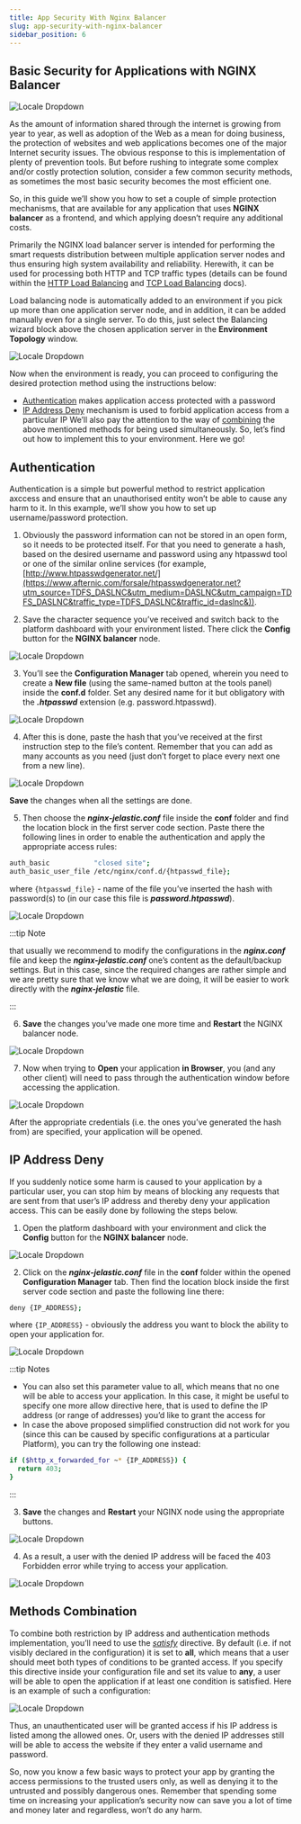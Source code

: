 ```yaml
---
title: App Security With Nginx Balancer
slug: app-security-with-nginx-balancer
sidebar_position: 6
---
```


## Basic Security for Applications with NGINX Balancer

<div style={{
    display: 'grid',
    gridTemplateColumns: '0.15fr 1fr',
    gap: '10px'
}}>
<div>
<div style={{
    display: 'flex',
    alignItems: 'center',
    justifyContent: 'cetner',
}}>

![Locale Dropdown](./img/AppSecuritywithNGINXBalancer/cloud.png)

</div>
</div>
<div>

As the amount of information shared through the internet is growing from year to year, as well as adoption of the Web as a mean for doing business, the protection of websites and web applications becomes one of the major Internet security issues. The obvious response to this is implementation of plenty of prevention tools. But before rushing to integrate some complex and/or costly protection solution, consider a few common security methods, as sometimes the most basic security becomes the most efficient one.

</div>
</div>

So, in this guide we’ll show you how to set a couple of simple protection mechanisms, that are available for any application that uses **NGINX balancer** as a frontend, and which applying doesn’t require any additional costs.

Primarily the NGINX load balancer server is intended for performing the smart requests distribution between multiple application server nodes and thus ensuring high system availability and reliability. Herewith, it can be used for processing both HTTP and TCP traffic types (details can be found within the [HTTP Load Balancing](/load-balancers/load-balancing) and [TCP Load Balancing](/load-balancers/nginx/tcp-load-balancing) docs).

Load balancing node is automatically added to an environment if you pick up more than one application server node, and in addition, it can be added manually even for a single server. To do this, just select the Balancing wizard block above the chosen application server in the **Environment Topology** window.

<div style={{
    display:'flex',
    justifyContent: 'center',
    margin: '0 0 1rem 0'
}}>

![Locale Dropdown](./img/AppSecuritywithNGINXBalancer/env-wiz.png)

</div>

Now when the environment is ready, you can proceed to configuring the desired protection method using the instructions below:

- [Authentication](/load-balancers/nginx/app-security-with-nginx-balancer#authentication) makes application access protected with a password
- [IP Address Deny](/load-balancers/nginx/app-security-with-nginx-balancer#ip-address-deny) mechanism is used to forbid application access from a particular IP
  We’ll also pay the attention to the way of [combining](/load-balancers/nginx/app-security-with-nginx-balancer#methods-combination) the above mentioned methods for being used simultaneously. So, let’s find out how to implement this to your environment. Here we go!

## Authentication

Authentication is a simple but powerful method to restrict application axccess and ensure that an unauthorised entity won’t be able to cause any harm to it. In this example, we’ll show you how to set up username/password protection.

1. Obviously the password information can not be stored in an open form, so it needs to be protected itself. For that you need to generate a hash, based on the desired username and password using any htpasswd tool or one of the similar online services (for example, [http://www.htpasswdgenerator.net/](https://www.afternic.com/forsale/htpasswdgenerator.net?utm_source=TDFS_DASLNC&utm_medium=DASLNC&utm_campaign=TDFS_DASLNC&traffic_type=TDFS_DASLNC&traffic_id=daslnc&)).

2. Save the character sequence you’ve received and switch back to the platform dashboard with your environment listed. There click the **Config** button for the **NGINX balancer** node.

<div style={{
    display:'flex',
    justifyContent: 'center',
    margin: '0 0 1rem 0'
}}>

![Locale Dropdown](./img/AppSecuritywithNGINXBalancer/config.png)

</div>

3. You’ll see the **Configuration Manager** tab opened, wherein you need to create a **New file** (using the same-named button at the tools panel) inside the **conf.d** folder. Set any desired name for it but obligatory with the **_.htpasswd_** extension (e.g. password.htpasswd).

<div style={{
    display:'flex',
    justifyContent: 'center',
    margin: '0 0 1rem 0'
}}>

![Locale Dropdown](./img/AppSecuritywithNGINXBalancer/new-file.png)

</div>

4. After this is done, paste the hash that you’ve received at the first instruction step to the file’s content. Remember that you can add as many accounts as you need (just don’t forget to place every next one from a new line).

<div style={{
    display:'flex',
    justifyContent: 'center',
    margin: '0 0 1rem 0'
}}>

![Locale Dropdown](./img/AppSecuritywithNGINXBalancer/passwords.png)

</div>

**Save** the changes when all the settings are done.

5. Then choose the **_nginx-jelastic.conf_** file inside the **conf** folder and find the location block in the first server code section. Paste there the following lines in order to enable the authentication and apply the appropriate access rules:

```bash
auth_basic           "closed site";
auth_basic_user_file /etc/nginx/conf.d/{htpasswd_file};
```

where `{htpasswd_file}` - name of the file you’ve inserted the hash with password(s) to (in our case this file is **_password.htpasswd_**).

<div style={{
    display:'flex',
    justifyContent: 'center',
    margin: '0 0 1rem 0'
}}>

![Locale Dropdown](./img/AppSecuritywithNGINXBalancer/conf.png)

</div>

:::tip Note

that usually we recommend to modify the configurations in the **_nginx.conf_** file and keep the **_nginx-jelastic.conf_** one’s content as the default/backup settings. But in this case, since the required changes are rather simple and we are pretty sure that we know what we are doing, it will be easier to work directly with the **_nginx-jelastic_** file.

:::

6. **Save** the changes you’ve made one more time and **Restart** the NGINX balancer node.

<div style={{
    display:'flex',
    justifyContent: 'center',
    margin: '0 0 1rem 0'
}}>

![Locale Dropdown](./img/AppSecuritywithNGINXBalancer/restart.png)

</div>

7. Now when trying to **Open** your application **in Browser**, you (and any other client) will need to pass through the authentication window before accessing the application.

<div style={{
    display:'flex',
    justifyContent: 'center',
    margin: '0 0 1rem 0'
}}>

![Locale Dropdown](./img/AppSecuritywithNGINXBalancer/auth.png)

</div>

After the appropriate credentials (i.e. the ones you’ve generated the hash from) are specified, your application will be opened.

## IP Address Deny

If you suddenly notice some harm is caused to your application by a particular user, you can stop him by means of blocking any requests that are sent from that user’s IP address and thereby deny your application access. This can be easily done by following the steps below.

1. Open the platform dashboard with your environment and click the **Config** button for the **NGINX balancer** node.

<div style={{
    display:'flex',
    justifyContent: 'center',
    margin: '0 0 1rem 0'
}}>

![Locale Dropdown](./img/AppSecuritywithNGINXBalancer/config.png)

</div>

2. Click on the **_nginx-jelastic.conf_** file in the **conf** folder within the opened **Configuration Manager** tab. Then find the location block inside the first server code section and paste the following line there:

```bash
deny {IP_ADDRESS};
```

where `{IP_ADDRESS}` - obviously the address you want to block the ability to open your application for.

<div style={{
    display:'flex',
    justifyContent: 'center',
    margin: '0 0 1rem 0'
}}>

![Locale Dropdown](./img/AppSecuritywithNGINXBalancer/conf-2.png)

</div>

:::tip Notes

- You can also set this parameter value to all, which means that no one will be able to access your application. In this case, it might be useful to specify one more allow directive here, that is used to define the IP address (or range of addresses) you’d like to grant the access for
- In case the above proposed simplified construction did not work for you (since this can be caused by specific configurations at a particular Platform), you can try the following one instead:

```bash
if ($http_x_forwarded_for ~* {IP_ADDRESS}) {
  return 403;
}
```

:::

3. **Save** the changes and **Restart** your NGINX node using the appropriate buttons.

<div style={{
    display:'flex',
    justifyContent: 'center',
    margin: '0 0 1rem 0'
}}>

![Locale Dropdown](./img/AppSecuritywithNGINXBalancer/restart.png)

</div>

4. As a result, a user with the denied IP address will be faced the 403 Forbidden error while trying to access your application.

<div style={{
    display:'flex',
    justifyContent: 'center',
    margin: '0 0 1rem 0'
}}>

![Locale Dropdown](./img/AppSecuritywithNGINXBalancer/forbidden.png)

</div>

## Methods Combination

To combine both restriction by IP address and authentication methods implementation, you’ll need to use the _[satisfy](https://nginx.org/en/docs/http/ngx_http_core_module.html#satisfy)_ directive. By default (i.e. if not visibly declared in the configuration) it is set to **all**, which means that a user should meet both types of conditions to be granted access. If you specify this directive inside your configuration file and set its value to **any**, a user will be able to open the application if at least one condition is satisfied. Here is an example of such a configuration:

<div style={{
    display:'flex',
    justifyContent: 'center',
    margin: '0 0 1rem 0'
}}>

![Locale Dropdown](./img/AppSecuritywithNGINXBalancer/conf-3.png)

</div>

Thus, an unauthenticated user will be granted access if his IP address is listed among the allowed ones. Or, users with the denied IP addresses still will be able to access the website if they enter a valid username and password.

So, now you know a few basic ways to protect your app by granting the access permissions to the trusted users only, as well as denying it to the untrusted and possibly dangerous ones. Remember that spending some time on increasing your application’s security now can save you a lot of time and money later and regardless, won’t do any harm.
